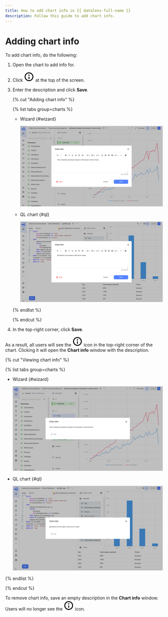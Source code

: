 ```yaml
---
title: How to add chart info in {{ datalens-full-name }}
description: Follow this guide to add chart info.
---
```


# Adding chart info

To add chart info, do the following:

1. Open the chart to add info for.
1. Click ![image](../../../_assets/console-icons/circle-info.svg) at the top of the screen.
1. Enter the description and click **Save**.

   {% cut "Adding chart info" %}

   {% list tabs group=charts %}

   - Wizard {#wizard}
  
     ![add-description](../../../_assets/datalens/chart/chart-add-description.png)
 
   - QL chart {#ql}
  
     ![add-description](../../../_assets/datalens/chart/ql-chart-add-description.png)


   {% endlist %}

   {% endcut %}

1. In the top-right corner, click **Save**.

As a result, all users will see the ![image](../../../_assets/console-icons/circle-info.svg) icon in the top-right corner of the chart. Clicking it will open the **Chart info** window with the description.

{% cut "Viewing chart info" %}

{% list tabs group=charts %}

- Wizard {#wizard}

  ![description](../../../_assets/datalens/chart/chart-description.png)

- QL chart {#ql}

  ![description](../../../_assets/datalens/chart/ql-chart-description.png)


{% endlist %}

{% endcut %}

To remove chart info, save an empty description in the **Chart info** window. Users will no longer see the ![image](../../../_assets/console-icons/circle-info.svg) icon.

